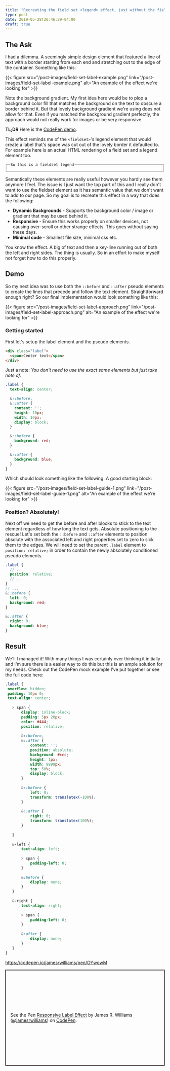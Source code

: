 ```yaml
---
title: "Recreating the field set <legend> effect, just without the field set."
type: post
date: 2019-05-28T20:46:29-04:00
draft: true
---
```


## The Ask

I had a dilemma. A seemingly simple design element that featured a line of text with a border starting from each end and stretching out to the edge of the container.  Something like this:

{{< figure src="/post-images/field-set-label-example.png" link="/post-images/field-set-label-example.png" alt="An example of the effect we're looking for" >}}  

Note the background gradient. My first idea here would be to plop a background color fill that matches the background on the text to obscure a border behind it. But that lovely background gradient we're using does not allow for that. Even if you matched the background gradient perfectly, the approach would not really work for images or be very responsive.

**TL;DR** Here is the [CodePen demo](https://codepen.io/jamesrwilliams/pen/OYwowM).

This effect reminds me of the `<fieldset>`'s legend element that would create a label that's space was cut out of the lovely border it defaulted to. For example here is an actual HTML rendering of a field set and a legend element too. 

<fieldset>
    <legend> <code>So this is a fieldset legend</code> </legend>
</fieldset>

Semantically these elements are really useful however you hardly see them anymore I feel. The issue is I just want the top part of this and I really don't want to use the fieldset element as it has semantic value that we don't want to add to our page. So my goal is to recreate this effect in a way that does the following:

- **Dynamic Backgrounds** - Supports the background color / image or gradient that may be used behind it.
- **Responsive** - Ensure this works properly on smaller devices, not causing over-scroll or other strange effects. This goes without saying these days.
- **Minimal code** - Smallest file size, minimal css etc. 

You know the effect. A big of text and then a key-line running out of both the left and right sides. The thing is usually. So in an effort to make myself not forget how to do this properly.

## Demo

So my next idea was to use both the `::before` and `::after` pseudo elements to create the lines that precede and follow the text element. Straightforward enough right? So our final implementation would look something like this:

{{< figure src="/post-images/field-set-label-approach.png" link="/post-images/field-set-label-approach.png" alt="An example of the effect we're looking for" >}}

### Getting started

First let's setup the label element and the pseudo elements.

```html
<div class="label">
  <span>Center text</span>
</div>
```

Just a note: _You don't need to use the exact same elements but just take note of._

```scss
.label {
  text-align: center;

  &::before,
  &::after {
    content: '';
    height: 10px;
    width: 10px;
    display: block;
  }

  &::before {
    background: red;
  }

  &::after {
    background: blue;
  }
}
```

Which should look something like the following. A good starting block:

{{< figure src="/post-images/field-set-label-guide-1.png" link="/post-images/field-set-label-guide-1.png" alt="An example of the effect we're looking for" >}}

### Position? Absolutely!

Next off we need to get the before and after blocks to stick to the text element regardless of how long the text gets. Absolute positioning to the rescue! Let's set both the `::before` and `::after` elements to position absolute with the associated left and right properties set to zero to sick them to the edges. We will need to set the parent `.label` element to `position: relative;` in order to contain the newly absolutely conditioned pseudo elements.

```scss
.label {
  // ...
  position: relative;
  // ...
}
// ...
&::before {
  left: 0;
  background: red;
}

&::after {
  right: 0;
  background: blue;
}
```

## Result

We'll I managed it! With many things I was certainly over thinking it initially and I'm sure there is a easier way to do this but this is an ample solution for my needs. Check out the CodePen mock example I've put together or see the full code here:

 ```scss
.label {
  overflow: hidden;
  padding: 10px 0;
  text-align: center;
	
	> span {
		display: inline-block;
		padding: 5px 20px;
		color: #444;
		position: relative;
		
		&::before,
		&::after {
			content: '';
			position: absolute;
			background: #ccc;
			height: 1px;
			width: 9999px;
			top: 50%;
			display: block;
		}
		
		&::before {
			left: 0;
			transform: translatex(-100%);
		}
		
		&::after {
			right: 0;
			transform: translatex(100%);
		}
		
	}
	
	&-left {
		text-align: left;
		
		> span { 
			padding-left: 0;
		}
		
		&:before {
			display: none;
		}
	}
	
	&-right {
		text-align: right;
		
		> span {
			padding-left: 0;
		}
		
		&:after {
			display: none;
		}
	}	
}
```

https://codepen.io/jamesrwilliams/pen/OYwowM

<p class="codepen" data-height="303" data-theme-id="dark" data-default-tab="result" data-user="jamesrwilliams" data-slug-hash="OYwowM" style="height: 303px; box-sizing: border-box; display: flex; align-items: center; justify-content: center; border: 2px solid; margin: 1em 0; padding: 1em;" data-pen-title="Responsive Label Effect">
  <span>See the Pen <a href="https://codepen.io/jamesrwilliams/pen/OYwowM/">
  Responsive Label Effect</a> by James R. Williams (<a href="https://codepen.io/jamesrwilliams">@jamesrwilliams</a>)
  on <a href="https://codepen.io">CodePen</a>.</span>
</p>
<script async src="https://static.codepen.io/assets/embed/ei.js"></script>


